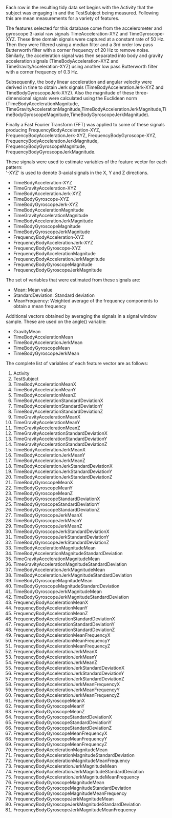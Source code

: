 Each row in the resulting tidy data set begins with the Activity that the subject was engaging in and the TestSubject being measured.  Following this are mean measurements for a variety of features.

The features selected for this database come from the accelerometer and gyroscope 3-axial raw signals TimeAcceleration-XYZ and TimeGyroscope-XYZ. These time domain signals were captured at a constant rate of 50 Hz. Then they were filtered using a median filter and a 3rd order low pass Butterworth filter with a corner frequency of 20 Hz to remove noise. Similarly, the acceleration signal was then separated into body and gravity acceleration signals (TimeBodyAcceleration-XYZ and TimeGravityAcceleration-XYZ) using another low pass Butterworth filter with a corner frequency of 0.3 Hz. 

Subsequently, the body linear acceleration and angular velocity were derived in time to obtain Jerk signals (TimeBodyAccelerationJerk-XYZ and TimeBodyGyroscopeJerk-XYZ). Also the magnitude of these three-dimensional signals were calculated using the Euclidean norm (TimeBodyAccelerationMagnitude, TimeGravityAccelerationMagnitude,TimeBodyAccelerationJerkMagnitude,TimeBodyGyroscopeMagnitude,TimeBodyGyroscopeJerkMagnitude). 

Finally a Fast Fourier Transform (FFT) was applied to some of these signals producing FrequencyBodyAcceleration-XYZ, FrequencyBodyAccelerationJerk-XYZ, FrequencyBodyGyroscope-XYZ, FrequencyBodyAccelerationJerkMagnitude, FrequencyBodyGyroscopeMagnitude, FrequencyBodyGyroscopeJerkMagnitude.

These signals were used to estimate variables of the feature vector for each pattern:  
'-XYZ' is used to denote 3-axial signals in the X, Y and Z directions.

* TimeBodyAcceleration-XYZ
* TimeGravityAcceleration-XYZ
* TimeBodyAccelerationJerk-XYZ
* TimeBodyGyroscope-XYZ
* TimeBodyGyroscopeJerk-XYZ
* TimeBodyAccelerationMagnitude
* TimeGravityAccelerationMagnitude
* TimeBodyAccelerationJerkMagnitude
* TimeBodyGyroscopeMagnitude
* TimeBodyGyroscopeJerkMagnitude
* FrequencyBodyAcceleration-XYZ
* FrequencyBodyAccelerationJerk-XYZ
* FrequencyBodyGyroscope-XYZ
* FrequencyBodyAccelerationMagnitude
* FrequencyBodyAccelerationJerkMagnitude
* FrequencyBodyGyroscopeMagnitude
* FrequencyBodyGyroscopeJerkMagnitude

The set of variables that were estimated from these signals are: 

* Mean: Mean value
* StandardDeviation: Standard deviation
* MeanFrequency: Weighted average of the frequency components to obtain a mean frequency

Additional vectors obtained by averaging the signals in a signal window sample. These are used on the angle() variable:

* GravityMean
* TimeBodyAccelerationMean
* TimeBodyAccelerationJerkMean
* TimeBodyGyroscopeMean
* TimeBodyGyroscopeJerkMean

The complete list of variables of each feature vector are as follows:

1. Activity
2. TestSubject
3. TimeBodyAccelerationMeanX
4. TimeBodyAccelerationMeanY
5. TimeBodyAccelerationMeanZ
6. TimeBodyAccelerationStandardDeviationX
7. TimeBodyAccelerationStandardDeviationY
8. TimeBodyAccelerationStandardDeviationZ
9. TimeGravityAccelerationMeanX
10. TimeGravityAccelerationMeanY
11. TimeGravityAccelerationMeanZ
12. TimeGravityAccelerationStandardDeviationX
13. TimeGravityAccelerationStandardDeviationY
14. TimeGravityAccelerationStandardDeviationZ
15. TimeBodyAccelerationJerkMeanX
16. TimeBodyAccelerationJerkMeanY
17. TimeBodyAccelerationJerkMeanZ
18. TimeBodyAccelerationJerkStandardDeviationX
19. TimeBodyAccelerationJerkStandardDeviationY
20. TimeBodyAccelerationJerkStandardDeviationZ
21. TimeBodyGyroscopeMeanX
22. TimeBodyGyroscopeMeanY
23. TimeBodyGyroscopeMeanZ
24. TimeBodyGyroscopeStandardDeviationX
25. TimeBodyGyroscopeStandardDeviationY
26. TimeBodyGyroscopeStandardDeviationZ
27. TimeBodyGyroscopeJerkMeanX
28. TimeBodyGyroscopeJerkMeanY
29. TimeBodyGyroscopeJerkMeanZ
30. TimeBodyGyroscopeJerkStandardDeviationX
31. TimeBodyGyroscopeJerkStandardDeviationY
32. TimeBodyGyroscopeJerkStandardDeviationZ
33. TimeBodyAccelerationMagnitudeMean
34. TimeBodyAccelerationMagnitudeStandardDeviation
35. TimeGravityAccelerationMagnitudeMean
36. TimeGravityAccelerationMagnitudeStandardDeviation
37. TimeBodyAccelerationJerkMagnitudeMean
38. TimeBodyAccelerationJerkMagnitudeStandardDeviation
39. TimeBodyGyroscopeMagnitudeMean
40. TimeBodyGyroscopeMagnitudeStandardDeviation
41. TimeBodyGyroscopeJerkMagnitudeMean
42. TimeBodyGyroscopeJerkMagnitudeStandardDeviation
43. FrequencyBodyAccelerationMeanX
44. FrequencyBodyAccelerationMeanY
45. FrequencyBodyAccelerationMeanZ
46. FrequencyBodyAccelerationStandardDeviationX
47. FrequencyBodyAccelerationStandardDeviationY
48. FrequencyBodyAccelerationStandardDeviationZ
49. FrequencyBodyAccelerationMeanFrequencyX
50. FrequencyBodyAccelerationMeanFrequencyY
51. FrequencyBodyAccelerationMeanFrequencyZ
52. FrequencyBodyAccelerationJerkMeanX
53. FrequencyBodyAccelerationJerkMeanY
54. FrequencyBodyAccelerationJerkMeanZ
55. FrequencyBodyAccelerationJerkStandardDeviationX
56. FrequencyBodyAccelerationJerkStandardDeviationY
57. FrequencyBodyAccelerationJerkStandardDeviationZ
58. FrequencyBodyAccelerationJerkMeanFrequencyX
59. FrequencyBodyAccelerationJerkMeanFrequencyY
60. FrequencyBodyAccelerationJerkMeanFrequencyZ
61. FrequencyBodyGyroscopeMeanX
62. FrequencyBodyGyroscopeMeanY
63. FrequencyBodyGyroscopeMeanZ
64. FrequencyBodyGyroscopeStandardDeviationX
65. FrequencyBodyGyroscopeStandardDeviationY
66. FrequencyBodyGyroscopeStandardDeviationZ
67. FrequencyBodyGyroscopeMeanFrequencyX
68. FrequencyBodyGyroscopeMeanFrequencyY
69. FrequencyBodyGyroscopeMeanFrequencyZ
70. FrequencyBodyAccelerationMagnitudeMean
71. FrequencyBodyAccelerationMagnitudeStandardDeviation
72. FrequencyBodyAccelerationMagnitudeMeanFrequency
73. FrequencyBodyAccelerationJerkMagnitudeMean
74. FrequencyBodyAccelerationJerkMagnitudeStandardDeviation
75. FrequencyBodyAccelerationJerkMagnitudeMeanFrequency
76. FrequencyBodyGyroscopeMagnitudeMean
77. FrequencyBodyGyroscopeMagnitudeStandardDeviation
78. FrequencyBodyGyroscopeMagnitudeMeanFrequency
79. FrequencyBodyGyroscopeJerkMagnitudeMean
80. FrequencyBodyGyroscopeJerkMagnitudeStandardDeviation
81. FrequencyBodyGyroscopeJerkMagnitudeMeanFrequency